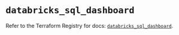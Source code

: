 # `databricks_sql_dashboard`

Refer to the Terraform Registry for docs: [`databricks_sql_dashboard`](https://registry.terraform.io/providers/databricks/databricks/1.40.0/docs/resources/sql_dashboard).
